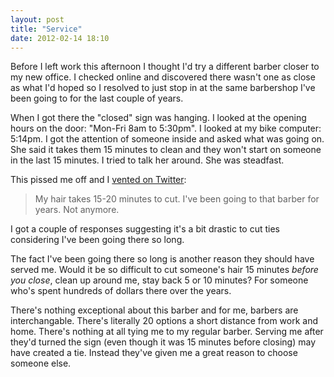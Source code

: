 ```yaml
---
layout: post
title: "Service"
date: 2012-02-14 18:10
---
```


Before I left work this afternoon I thought I'd try a different barber closer to my new office. I checked online and discovered there wasn't one as close as what I'd hoped so I resolved to just stop in at the same barbershop I've been going to for the last couple of years.

When I got there the "closed" sign was hanging. I looked at the opening hours on the door: "Mon-Fri 8am to 5:30pm". I looked at my bike computer: 5:14pm. I got the attention of someone inside and asked what was going on. She said it takes them 15 minutes to clean and they won't start on someone in the last 15 minutes. I tried to talk her around. She was steadfast.

This pissed me off and I [vented on Twitter](http://twitter.com/jimwhimpey/status/169321194183593984):

> My hair takes 15-20 minutes to cut. I've been going to that barber for years. Not anymore.

I got a couple of responses suggesting it's a bit drastic to cut ties considering I've been going there so long.

The fact I've been going there so long is another reason they should have served me. Would it be so difficult to cut someone's hair 15 minutes *before you close*, clean up around me, stay back 5 or 10 minutes? For someone who's spent hundreds of dollars there over the years.

There's nothing exceptional about this barber and for me, barbers are interchangable. There's literally 20 options a short distance from work and home. There's nothing at all tying me to my regular barber. Serving me after they'd turned the sign (even though it was 15 minutes before closing) may have created a tie. Instead they've given me a great reason to choose someone else.